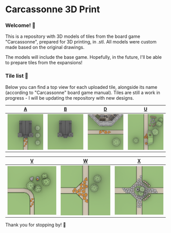 # Carcassonne 3D Print

### Welcome! 🏰

This is a repository with 3D models of tiles from the board game "Carcassonne", prepared for 3D printing, in .stl. All models were custom made based on the original drawings.

The models will include the base game. Hopefully, in the future, I'll be able to prepare tiles from the expansions!


### Tile list 🎨

Below you can find a top view for each uploaded tile, alongside its name (according to "Carcassonne" board game manual). Tiles are still a work in progress - I will be updating the repository with new designs.

[A](A.stl) | [B](B.stl) | [D](D.stl) | [U](U.stl)
--- | --- | --- | ---
![A](/A.png) | ![B](/B.png) | ![D](/D.png) | ![U](/U.png)

[V](V.stl) | [W](W.stl) | [X](X.stl)
--- | --- | ---
![V](/V.png) | ![W](/W.png) | ![X](/X.png)


Thank you for stopping by! 🙂